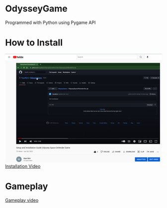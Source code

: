 # OdysseyGame
Programmed with Python using Pygame API
<h1>How to Install</h1>
<img src="./gamecode/asset/installexample.png" alt="Image of install guide video"></img>
<a href="https://www.youtube.com/watch?v=KCxFUK-ZC0I&t=26s&ab_channel=HypeByte" size="64">Installation Video</a>
<h1>Gameplay</h1>
<a href="https://www.youtube.com/watch?v=C6q6Rs6dH6c&ab_channel=HypeByte">Gameplay video</a>


